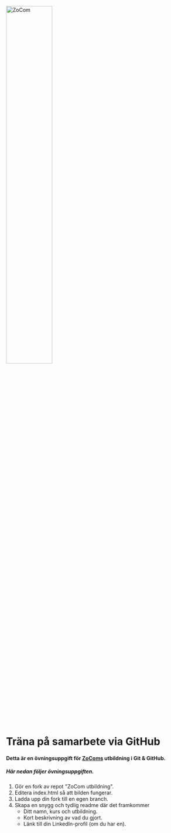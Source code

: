 <img src="https://github.com/themasteroftheuniverse/zocomutbildning/blob/master/img/logo_original.png" alt="ZoCom" width="50%" height="50%">

# Träna på samarbete via GitHub

#### Detta är en övningsuppgift för [ZoComs](http://http://www.zocom.se/) utbildning i Git & GitHub.

##### Här nedan följer övningsuppgiften.

1. Gör en fork av repot "ZoCom utbildning".
 1. Editera index.html så att bilden fungerar.
 1. Ladda upp din fork till en egen branch.
 1. Skapa en snygg och tydlig readme där det framkommer
 	* Ditt namn, kurs och utbildning.
 	* Kort beskrivning av vad du gjort.
 	* Länk till din LinkedIn-profil (om du har en).
 
